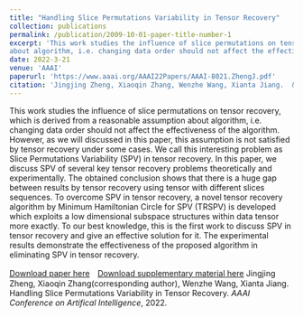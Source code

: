 ```yaml
---
title: "Handling Slice Permutations Variability in Tensor Recovery"
collection: publications
permalink: /publication/2009-10-01-paper-title-number-1
excerpt: 'This work studies the influence of slice permutations on tensor recovery, which is derived from a reasonable assumption
about algorithm, i.e. changing data order should not affect the effectiveness of the algorithm.'
date: 2022-3-21
venue: 'AAAI'
paperurl: 'https://www.aaai.org/AAAI22Papers/AAAI-8021.ZhengJ.pdf'
citation: 'Jingjing Zheng, Xiaoqin Zhang, Wenzhe Wang, Xianta Jiang.  &quot;Handling Slice Permutations Variability in Tensor Recovery.&quot; <i>AAAI Conference on Artifical Intelligence</i>, 2022.'
---
```

This work studies the influence of slice permutations on tensor recovery, which is derived from a reasonable assumption
about algorithm, i.e. changing data order should not affect the effectiveness of the algorithm. However, as we will discussed in this paper, this assumption is not satisfied by tensor recovery under some cases. We call this interesting problem as
Slice Permutations Variability (SPV) in tensor recovery. In this paper, we discuss SPV of several key tensor recovery problems theoretically and experimentally. The obtained conclusion shows that there is a huge gap between results by tensor recovery using tensor with different slices sequences. To overcome
SPV in tensor recovery, a novel tensor recovery algorithm by Minimum Hamiltonian Circle for SPV (TRSPV) is developed
which exploits a low dimensional subspace structures within data tensor more exactly. To our best knowledge, this is the
first work to discuss SPV in tensor recovery and give an effective solution for it. The experimental results demonstrate the effectiveness of the proposed algorithm in eliminating SPV in tensor recovery.

[Download paper here](https://ojs.aaai.org/index.php/AAAI/article/view/20261)　[Download supplementary material here](https://github.com/jzheng20/jzheng20.github.io/tree/master/files/aaai22_supplementary_material.pdf)
Jingjing Zheng, Xiaoqin Zhang(corresponding author), Wenzhe Wang, Xianta Jiang. Handling Slice Permutations Variability in Tensor Recovery. *AAAI Conference on Artifical Intelligence*, 2022.
